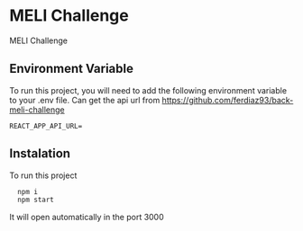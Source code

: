 # MELI Challenge

MELI Challenge


## Environment Variable

To run this project, you will need to add the following environment variable to your .env file.
Can get the api url from https://github.com/ferdiaz93/back-meli-challenge
```
REACT_APP_API_URL=
```


## Instalation

To run this project

```bash
  npm i
  npm start
```

It will open automatically in the port 3000